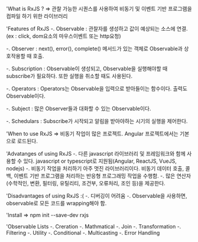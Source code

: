'What is RxJS ? 
  => 관찰 가능한 시퀀스를 사용하여 비동기 및 이벤트 기반 프로그램을 컴파일 하기 위한 라이브러리

'Features of RxJS
  -. Observable : 관찰자를 생성하고 값이 예상되는 소스에 연결. (ex : click, dom요소의 마우스이벤트 또는 http요청)

  -. Observer : next(), error(), complete() 메서드가 있는 객체로 Observable과 상호작용할 때 호출. 

  -. Subscription : Observable이 생성되고, Observable을 실행해야할 때 subscribe가 필요하다. 또한 실행을 취소할 때도 사용된다. 

  -. Operators : Operators는 Observable을 입력으로 받아들이는 함수이다. 출력도 Observable이다.  

  -. Subject : 많은 Observer들과 대화할 수 있는 Observable이다. 

  -. Schedulars : Subscribe가 시작되고 알림을 받아야하는 시기의 실행을 제어한다. 

'When to use RxJS 
  => 비동기 작업이 많은 프로젝트. Angular 프로젝트에서는 기본으로 로드된다. 

'Advatanges of using RxJS 
  -. 다른 javascript 라이브러리 및 프레임워크와 함께 사용할 수 있다. javascript or typescript로 지원됨(Angular, ReactJS, VueJS, nodejs)
  -. 비동기 작업을 처리하기 아주 멋진 라이브러리이다. 비동기 데이터 호출, 콜백, 이벤트 기반 프로그램을 처리하는 반응형 프로그래밍 작업을 수행함.
  -. 많은 연산자(수학적인, 변환, 필터링, 유틸리티, 조건부, 오류처리, 조인 등)을 제공한다. 

'Disadvantages of using RxJS :( 
  -. 디버깅이 어려움
  -. Observable을 사용하면, observable로 모든 코드를 wrapping해야 함. 


'Install
  => npm init --save-dev rxjs 


'Observable Lists
  -. Creration 
  -. Mathmatical
  -. Join
  -. Transformation
  -. Filtering
  -. Utility
  -. Conditional
  -. Multicasting
  -. Error Handling

